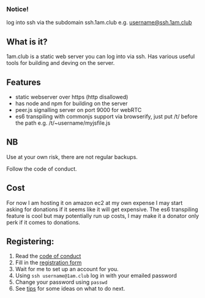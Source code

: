 
### Notice!

log into ssh via the subdomain ssh.1am.club e.g. username@ssh.1am.club

## What is it?

1am.club is a static web server you can log into via ssh. Has various useful tools for building and deving on the server.

## Features

* static webserver over https (http disallowed)
* has node and npm for building on the server
* peer.js signalling server on port 9000 for webRTC
* es6 transpiling with commonjs support via browserify, just put /t/ before the path e.g. /t/~username/myjsfile.js

## NB
Use at your own risk, there are not regular backups.

Follow the code of conduct.

## Cost

For now I am hosting it on amazon ec2 at my own expense I may start asking for donations if it seems like it will get expensive. The es6 transpiling feature is cool but may potentially run up costs, I may make it a donator only perk if it comes to donations. 

## Registering:

1. Read the [code of conduct](https://1am.club/coc/)
2. Fill in the [registration form](https://1am.club/reg/)
3. Wait for me to set up an account for you.
4. Using `ssh username@1am.club` log in with your emailed password
5. Change your password using `passwd`
6. See [tips](https://1am.club/tips/) for some ideas on what to do next.

